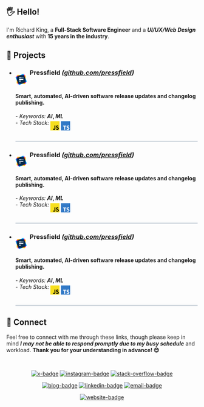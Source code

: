 ## 🖐️ Hello!

I'm Richard King, a **Full-Stack Software Engineer** and a ***UI/UX/Web Design enthusiast*** with **15 years in the industry**.

<!-- <br/>

<p align="center">    
  <picture>
    <source srcset="header_600.svg" media="(min-width: 950px)" />
    <source srcset="header_460.svg" media="(min-width: 525px)" />
    <source srcset="header_300.svg" media="(min-width: 200px)" />    
    <img alt="header" src="header_600.svg" width="846">  
  </picture>
</p>
-->

## 🚀 Projects

<!-- @intradoc Projects -->
<ul>
  <!-- Pressfield -->
  <li>
    <h3><a href="https://github.com/pressfield" title="Pressfield logo"><sub><sub><sub><sub><sub><sub><sub><sub><sub><sub><img src="./media/icons/projects/pressfield/color.svg" width="30" height="30" /></sub></sub></sub></sub></sub></sub></sub></sub></sub></sub></a>&nbsp; Pressfield <i>(<a href="https://github.com/pressfield">github.com/pressfield</a>)</i></h3><h4>Smart, automated, AI-driven software release updates and changelog publishing.</h4>
    <p>
      <i title="Pressfield-related keywords">- Keywords:</i> <b><i title="Artificial Intelligence">AI</i>, <i title="Machine Learning">ML</i></b>
      <br/>
      <i title="Pressfield-related tech stack">- Tech Stack:</i> <a href="https://github.com/pressfield" title="JavaScript"><sub><sub><sub><sub><sub><img src="./media/icons/tech/javascript/color.svg" width="24" height="24" /></sub></sub></sub></sub></sub></a> <a href="https://github.com/pressfield" title="TypeScript"><sub><sub><sub><sub><sub><img src="./media/icons/tech/typescript/color.svg" width="24" height="24" /></sub></sub></sub></sub></sub></a>
      <sub><sub><sub><sub><sub><a href="https://github.com/pressfield"><img src="./media/icons/decoration/line-4.svg" width="100%" height="3" /></a></sub></sub></sub></sub></sub>
    </p>
  </li>
  <!-- Pressfield -->
  <li>
    <h3><a href="https://github.com/pressfield" title="Pressfield logo"><sub><sub><sub><sub><sub><sub><sub><sub><sub><sub><img src="./media/icons/projects/pressfield/color.svg" width="30" height="30" /></sub></sub></sub></sub></sub></sub></sub></sub></sub></sub></a>&nbsp; Pressfield <i>(<a href="https://github.com/pressfield">github.com/pressfield</a>)</i></h3><h4>Smart, automated, AI-driven software release updates and changelog publishing.</h4>
    <p>
      <i title="Pressfield-related keywords">- Keywords:</i> <b><i title="Artificial Intelligence">AI</i>, <i title="Machine Learning">ML</i></b>
      <br/>
      <i title="Pressfield-related tech stack">- Tech Stack:</i> <a href="https://github.com/pressfield" title="JavaScript"><sub><sub><sub><sub><sub><img src="./media/icons/tech/javascript/color.svg" width="24" height="24" /></sub></sub></sub></sub></sub></a> <a href="https://github.com/pressfield" title="TypeScript"><sub><sub><sub><sub><sub><img src="./media/icons/tech/typescript/color.svg" width="24" height="24" /></sub></sub></sub></sub></sub></a>
      <sub><sub><sub><sub><sub><a href="https://github.com/pressfield"><img src="./media/icons/decoration/line-4.svg" width="100%" height="3" /></a></sub></sub></sub></sub></sub>
    </p>
  </li>
  <!-- Pressfield -->
  <li>
    <h3><a href="https://github.com/pressfield" title="Pressfield logo"><sub><sub><sub><sub><sub><sub><sub><sub><sub><sub><img src="./media/icons/projects/pressfield/color.svg" width="30" height="30" /></sub></sub></sub></sub></sub></sub></sub></sub></sub></sub></a>&nbsp; Pressfield <i>(<a href="https://github.com/pressfield">github.com/pressfield</a>)</i></h3><h4>Smart, automated, AI-driven software release updates and changelog publishing.</h4>
    <p>
      <i title="Pressfield-related keywords">- Keywords:</i> <b><i title="Artificial Intelligence">AI</i>, <i title="Machine Learning">ML</i></b>
      <br/>
      <i title="Pressfield-related tech stack">- Tech Stack:</i> <a href="https://github.com/pressfield" title="JavaScript"><sub><sub><sub><sub><sub><img src="./media/icons/tech/javascript/color.svg" width="24" height="24" /></sub></sub></sub></sub></sub></a> <a href="https://github.com/pressfield" title="TypeScript"><sub><sub><sub><sub><sub><img src="./media/icons/tech/typescript/color.svg" width="24" height="24" /></sub></sub></sub></sub></sub></a>
      <sub><sub><sub><sub><sub><a href="https://github.com/pressfield"><img src="./media/icons/decoration/line-4.svg" width="100%" height="3" /></a></sub></sub></sub></sub></sub>
    </p>
  </li>
</ul>

<!-- @intradoc Projects -->

## 🤝 Connect

Feel free to connect with me through these links, though please keep in mind ***I may not be able to respond promptly due to my busy schedule*** and workload. **Thank you for your understanding in advance! 😊**

<br/>

<!-- 1st row -->
<p align="center">
  <!-- X (Twitter) -->
  <a href="https://twitter.com/richrdkng"><img src="https://img.shields.io/badge/Twitter-1A90D9?style=for-the-badge&logo=x&logoColor=white" alt="x-badge"></a>  
  <!-- Instagram -->
  <a href="https://www.instagram.com/richrdkng"><img src="https://img.shields.io/badge/Instagram-E4405F?style=for-the-badge&logo=instagram&logoColor=white" alt="instagram-badge"></a>
  <!-- Stack Overflow -->
  <a href="https://stackoverflow.com/users/10079674"><img src="https://img.shields.io/badge/Stack%20Overflow-EB7215?style=for-the-badge&logo=stackoverflow&logoColor=white" alt="stack-overflow-badge"></a>  
</p>

<!-- 2nd row -->
<p align="center">
  <!-- Blog -->
  <a href="https://www.richrdkng.com"><img src="https://img.shields.io/badge/Blog-C5383D?style=for-the-badge&logo=data:image/svg+xml;base64,PHN2ZyB4bWxucz0iaHR0cDovL3d3dy53My5vcmcvMjAwMC9zdmciIHZpZXdCb3g9IjAgMCAzMiAzMCI+PHBhdGggZmlsbD0iI2ZmZiIgZD0iTTI5IDBIM0MxIDAgMCAxIDAgM3YyN2w1LTZoMjRjMiAwIDMtMSAzLTNWM2MwLTItMS0zLTMtM1pNMTQgMTZsLTIgMi02LTYgNi02IDIgMi0zIDQgMyA0Wm02IDItMi0yIDMtNC0zLTQgMi0yIDYgNi02IDZaIi8+PC9zdmc+" alt="blog-badge"></a>
  <!-- LinkedIn -->
  <a href="https://www.linkedin.com/in/richrdkng"><img src="https://img.shields.io/badge/LinkedIn-006CA6?style=for-the-badge&logo=linkedin&logoColor=white" alt="linkedin-badge"></a>
  <!-- Email -->
  <a href="mailto:richrdkng@gmail.com"><img src="https://img.shields.io/badge/Email-D14836?style=for-the-badge&logo=gmail&logoColor=white" alt="email-badge"></a>
</p>

<!-- 3rd row -->
<p align="center">
  <!-- Website -->
  <a href="https://www.richrdkng.com"><img src="https://img.shields.io/badge/Website-C5383D?style=for-the-badge&logo=data:image/svg+xml;base64,PHN2ZyB4bWxucz0iaHR0cDovL3d3dy53My5vcmcvMjAwMC9zdmciIHZpZXdCb3g9IjAgMCAxMDAwIDgwMCI+PHBhdGggZmlsbD0iI2ZmZiIgZD0ibTk2MCAzNDYgNDAtMTg0LTIyMyAxMjgtMjQgNzlINjI2bDM4LTE1Nkw1MDAgMCAzMzYgMjEzbDM4IDE1NkgyNDdsLTI0LTc5TDAgMTYybDEyNiA1ODAgMjM5IDQ1Yzg5IDE3IDE4MCAxNyAyNzAgMGwyMzgtNDUgODctMzk2WiIvPjwvc3ZnPg==" alt="website-badge"></a>
</p>
